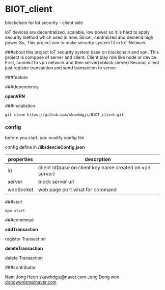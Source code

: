 # BIOT_client
blockchain for Iot security - client side

IoT devices are decentralized, scalable, low power so It is hard to apply
security method which used in now. Since , centralized and demend high power
So, This project aim to make security system fit in IoT Network

###about this project
 IoT security system base on blockchain and vpn.
This project is compose of server and client.
Client play role like node or device.
First, connect to vpn network and then server(=block server)
Second, client just register transaction and send transaction to server

###feature




###dependency

**openVPN**


###Installation

    git clone https://github.com/skawhdgjs/BIOT_client.git

### config
before you start, you modify config file

config define in **/lib/devcieConfig.json**

properties     | descrption
-------- | ---
Id | client Id(base on client key name created on vpn server)
server    | block server url
webSocket     | web page port what for command



###start

	npm start




###commnad

**addTransaction**

register Transaction

**deleteTransaction**

delete Transaction


###contributor

Nam Jong Heon skawhdgjs@naver.com
Jong Dong won dongwonism@naver.com
